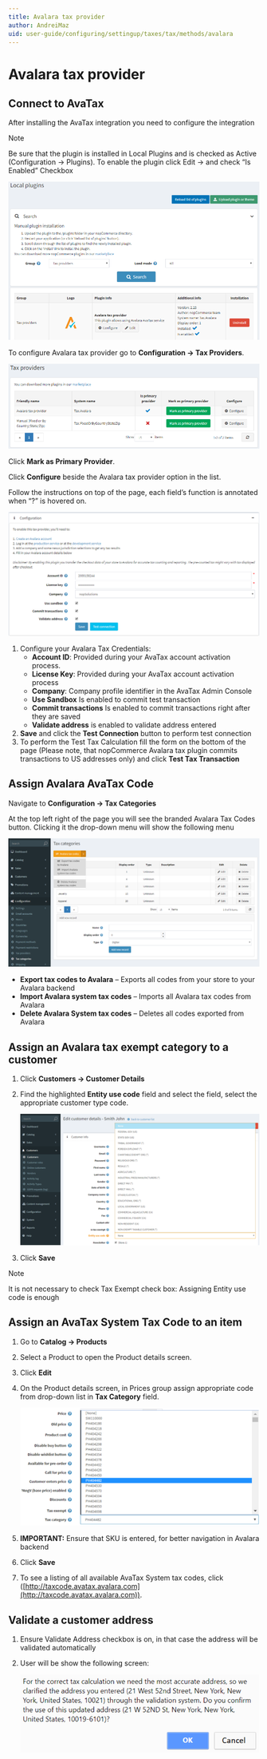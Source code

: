 ```yaml
---
title: Avalara tax provider
author: AndreiMaz
uid: user-guide/configuring/settingup/taxes/tax/methods/avalara
---
```

# Avalara tax provider

## Connect to AvaTax

After installing the AvaTax integration you need to configure the integration

> [!NOTE]
> Be sure that the plugin is installed in Local Plugins and is checked as Active (Configuration → Plugins). To enable the
plugin click Edit  → and check “Is Enabled” Checkbox

![Local plugins](_static/avalara/local-plugins.png)

To configure Avalara tax provider go to **Configuration → Tax Providers**.

![Tax Providers](_static/avalara/tax-providers.png)

Click **Mark as Primary Provider**.

Click **Configure** beside the Avalara tax provider option in the list.

Follow the instructions on top of the page, each field’s function is annotated when “?” is hovered on.

![Configuration](_static/avalara/avalara-configuration.png)

1. Configure your Avalara Tax Credentials:
    * **Account ID**: Provided during your AvaTax account activation process.
    * **License Key**: Provided during your AvaTax account activation process
    * **Company**: Company profile identifier in the AvaTax Admin Console
    * **Use Sandbox** Is enabled to commit test transaction
    * **Commit transactions** Is enabled to commit transactions right after they are saved
    * **Validate address** is enabled to validate address entered
1. **Save** and click the **Test Connection** button to perform test connection
1. To perform the Test Tax Calculation fill the form on the bottom of the page (Please note, that nopCommerce
Avalara tax plugin commits transactions to US addresses only) and click **Test Tax Transaction**

## Assign Avalara AvaTax Code

Navigate to **Configuration → Tax Categories**

At the top left right of the page you will see the branded Avalara Tax Codes button. Clicking it the drop-down menu will
show the following menu

![Tax categoties](_static/avalara/tax-categories.png)

* **Export tax codes to Avalara** – Exports all codes from your store to your Avalara backend
* **Import Avalara system tax codes** – Imports all Avalara tax codes from Avalara
* **Delete Avalara System tax codes** – Deletes all codes exported from Avalara

## Assign an Avalara tax exempt category to a customer

1. Click **Customers → Customer Details**
1. Find the highlighted **Entity use code** field and select the field, select the appropriate customer type
code.

    ![Customer details](_static/avalara/customer-entity-use-code.png)
1. Click **Save**

> [!NOTE]
> It is not necessary to check Tax Exempt check box: Assigning Entity use code is enough

## Assign an AvaTax System Tax Code to an item

1. Go to **Catalog → Products**
1. Select a Product to open the Product details screen.
1. Click **Edit**
1. On the Product details screen, in Prices group assign appropriate code from drop-down list in **Tax Category** field.

    ![Product tax category](_static/avalara/product-tax-category.png)
1. **IMPORTANT:** Ensure that SKU is entered, for better navigation in Avalara backend
1. Click **Save**
1. To see a listing of all available AvaTax System tax codes, click ([http://taxcode.avatax.avalara.com](http://taxcode.avatax.avalara.com)).

## Validate a customer address

1. Ensure Validate Address checkbox is on, in that case the address will be validated automatically
1. User will be show the following screen:

    ![Validate address](_static/avalara/validate-customer-address.png)
